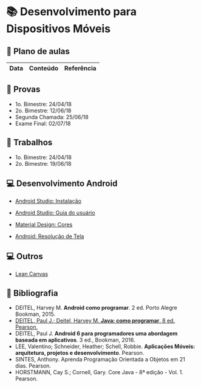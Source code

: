 # :books: Desenvolvimento para Dispositivos Móveis

## :closed_book: Plano de aulas

| **Data** | **Conteúdo**                                                                     | **Referência**  |
|----------|----------------------------------------------------------------------------------|-----------------|


## :green_book: Provas

- 1o. Bimestre: 24/04/18 
- 2o. Bimestre: 12/06/18
- Segunda Chamada: 25/06/18
- Exame Final: 02/07/18

## :blue_book: Trabalhos

- 1o. Bimestre: 24/04/18
- 2o. Bimestre: 19/06/18

## :computer: Desenvolvimento Android

- [Android Studio: Instalação](https://developer.android.com/studio/index.html)
- [Android Studio: Guia do usuário](https://developer.android.com/studio/intro/index.html)

- [Material Design: Cores](https://material.io/guidelines/style/color.html#)

- [Android: Resolução de Tela](https://developer.android.com/training/multiscreen/screendensities.html)

## :computer: Outros

- [Lean Canvas](https://leanstack.com/leancanvas)



## :orange_book: Bibliografia

- DEITEL, Harvey M. **Android como programar**. 2 ed. Porto Alegre Bookman, 2015.
- [DEITEL, Paul J.; Deitel, Harvey M. **Java: como programar**. 8 ed. Pearson.](http://utp.bv3.digitalpages.com.br/users/publications/9788543004792/)
- DEITEL, Paul J. **Android 6 para programadores uma abordagem baseada em aplicativos**. 3 ed., Bookman, 2016.
- LEE, Valentino; Schneider, Heather; Schell, Robbie. **Aplicações Móveis: arquitetura, projetos e desenvolvimento**. Pearson. 
- SINTES, Anthony. Aprenda Programação Orientada a Objetos em 21 dias. Pearson.
- HORSTMANN, Cay S.; Cornell, Gary. Core Java - 8ª edição - Vol. 1. Pearson.

